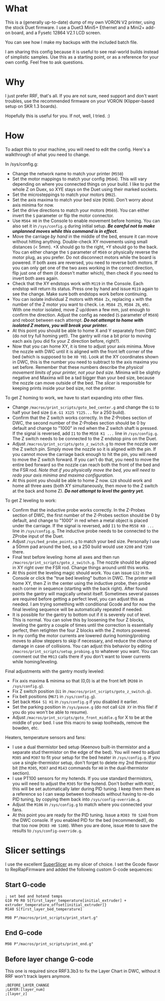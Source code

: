 # What

This is a (generally up-to-date) dump of my own VORON V2 printer, using the stock Duet firmware. I use a Duet3 Mini5+ Ethernet and a Mini2+ add-on board, and a Fysetc 12864 V2.1 LCD screen.

You can see how I make my backups with the included batch file.

I am sharing this config because it is useful to see real-world builds instead of simplistic samples. Use this as a starting point, or as a reference for your own config. Feel free to ask questions.

# Why

I just prefer RRF, that's all. If you are not sure, need support and don't want troubles, use the recommended firmware on your VORON (Klipper-based setup on SKR 1.3 boards).

Hopefully this is useful for you. If not, well, I tried. :)

# How

To adapt this to your machine, you will need to edit the config. Here's a walkthrough of what you need to change.

In /sys/config.g:
- Change the network name to match your printer (`M550`)
- Set the motor mappings to match your config (`M584`). This will vary depending on where you connected things on your build. I like to put the whole Z on Duex, so XYE stays on the Duet using their marked sockets.
- Set the microsteppings to match your motors (`M92`).
- Set the axis maxima to match your bed size (`M208`). Don't worry about axis minima for now.
- Set the drive directions to match your motors (`M569`). You can either invert the `S` parameter or flip the motor connector.
- Use `M564 H0` in the Console to enable movement before homing. You can also set it in `/sys/config.g` during initial setup. **_Be careful not to make unplanned moves while this command is in effect._**
- Move the carriage _by hand_ in the middle of the bed, ensure it can move without hitting anything. Double-check XY movements using small distances (< 5mm). +X should go to the right, +Y should go to the back. You can either change the `S` parameter of `M569` or physically reverse the motor plug, as you prefer. Do not disconnect motors while the board is powered. If both axes are reversed, you need to reverse both motors. If you can only get one of the two axes working in the correct direction, flip just one of them (it doesn't matter which), then check if you need to invert both axes again. 
- Check that the XY endstops work with `M119` in the Console. Each endstop will return its status. Press one by hand and issue `M119` again to see the change. Make sure both endstops work before continuing.
- You can isolate individual Z motors with `M584 Zx`, replacing `x` with the number of the Z motor you want to check. i.e. `M584 Z5`, `M584 Z6`, etc. With one motor isolated, move Z up/down a few mm, just enough to confirm the direction. Adjust the config as needed (`S` parameter of `M569`) and reboot between each attempt. **_Do not attempt to home with isolated Z motors, you will break your printer._**
- At this point you should be able to home X and Y separately from DWC (do not try full homing yet!). The gantry will rise a bit prior to moving each axis (you did fix your Z direction before, right?).
- Now that you can home XY, it is time to adjust your axis minima. Move the nozzle with DWC until it is aligned with the front left corner of the bed (which is supposed to be `X0 Y0`). Look at the XY coordinates shown in DWC, this is the number you need to subtract to the axis maxima you set before. Remember that these numbers describe the _physical movement limits of your printer, not your bed size_. Minima will be slightly negative and Maxima will be a tad bigger than your bed size, because the nozzle can move outside of the bed. The _slicer_ is responsible for keeping prints inside your bed size, not the printer.

To get Z homing to work, we have to start expanding into other files.
- Change `/macros/print_scripts/goto_bed_center.g` and change the `G1` to half your bed size (i.e. `G1 X125 Y125...` for a 250 build).
- Confirm that the Z switch works correctly. In the Z-Probes section of DWC, the second number of the Z-Probes section should be 0 by default and change to "1000" in red when the Z switch shaft is pressed. If the signal is reversed, add `I1` to the `M558 K1 ...` line in `/sys/config.g`. The Z switch needs to be connected to the Z endstop pins on the Duet.
- Adjust `/macros/print_scripts/goto_z_switch.g` to move the nozzle over the Z switch pin. Simply move the nozzle so it is aligned with the pin. If you cannot move the carriage back enough to hit the pin, you will need to move the Z switch forward. If you can't do that, you need to move the entire bed forward so the nozzle can reach both the front of the bed and the FSR rod. _Note that if you physically move the bed, you will need to redo your axis minima and maxima configuration._
- At this point you should be able to home Z now. `G28` should work and home all three axes (both XY simultaneously, then move to the Z switch at the back and home Z). **_Do not attempt to level the gantry yet._**

To get Z leveling to work:
- Confirm that the inductive probe works correctly. In the Z-Probes section of DWC, the first number of the Z-Probes section should be 0 by default, and change to "1000" in red when a metal object is placed under the carriage. If the signal is reversed, add `I1` to the `M558 K0 ...` line in `/sys/config.g`. The inductive probe needs to be connected to the ZProbe input of the Duet.
- Adjust `/sys/bed_probe_points.g` to match your bed size. Personally I use a 50mm pad around the bed, so a 250 build would use `X200` and `Y200` there.
- Final test before leveling: home all axes and then run `/macros/print_scripts/goto_z_switch.g`. The nozzle should be aligned in XY right over the FSR rod. Change things around until this works.
- At this point the leveling magic should work. You can issue `G32` in the Console or click the "true bed leveling" button in DWC. The printer will home XY, then Z in the center using the inductive probe, then probe each corner in sequence (starting with the back right). After found points the gantry will magically untwist itself. Sometimes several passes are required before getting a perfect level, you can adjust this as needed. I am trying something with conditional Gcode and for now the final leveling sequence will be automatically repeated if needed.
- It is possible for the gantry to bottom out if it is severely out of level. This is normal. You can solve this by loosening the four Z blocks, leveling the gantry a couple of times until the correction is essentially perfect, then retighten the four Z blocks with the Z motors powered.
- In my config the motor currents are lowered during homing/probing moves to allow steppers to skip if necessary, and reduce the chance of damage in case of collisions. You can adjust this behavior by editing `/macros/print_scripts/setup_probing.g` to whatever you want. You can comment out the `M913` calls there if you don't want to lower currents while homing/leveling.

Final adjustments with the gantry mostly leveled:
- Fix axis maxima & minima so that (0,0) is at the front left (`M208` in `/sys/config.g`).
- Fix Z switch position (`G1` in `/macros/print_scripts/goto_z_switch.g`).
- Fix belt positions (`M671` in `/sys/config.g`).
- Set back `M564 S1 H1` in `/sys/config.g` if you disabled it earlier.
- Set the parking position in `/sys/pause.g` (do not call `G28 XY` in this file! if you do you won't be able to resume).
- Adjust `/macros/print_scripts/goto_front_middle.g` for X to be at the middle of your bed. I use this macro to swap toolheads, remove the bowden, etc.

Heaters, temperature sensors and fans:
- I use a dual thermistor bed setup (Keenovo built-in thermistor and a separate stud thermistor on the edge of the bed). You will need to adjust `M305` and `M307` to fit your setup for the bed heater in `/sys/config.g`. If you use a single-thermistor setup, don't forget to delete my 2nd thermistor bit (the `M305`, `M307` and `M143` commands for `H0` in the dual-thermistor section).
- I use PT100 sensors for my hotends. If you use standard thermistors, you will need to adjust the `M305` for the hotend. Don't bother with `M307`, this will be set automatically later during PID tuning. I keep them there as a reference so I can swap between toolheads without having to re-do PID tuning, by copying them back into `/sys/config-override.g`.
- Adjust the `M106` in `/sys/config.g` to match where you connected your fans.
- At this point you are ready for the PID tuning. Issue a `M303 T0 S240` from the DWC console. If you enabled PID for the bed (recommended!), do that too now (`M303 H0 S100`). When you are done, issue `M500` to save the results to `/sys/config-override.g`.

# Slicer settings

I use the excellent [SuperSlicer](https://github.com/supermerill/SuperSlicer) as my slicer of choice. I set the Gcode flavor to RepRapFirmware and added the following custom G-code sequences:

## Start G-code
```
; set bed and hotend temps
G10 P0 R0 S{first_layer_temperature[initial_extruder] + extruder_temperature_offset[initial_extruder]}
M140 S[first_layer_bed_temperature]

M98 P"/macros/print_scripts/print_start.g"
```

## End G-code

```
M98 P"/macros/print_scripts/print_end.g"
```

## Before layer change G-code

This one is required since RRF3.3b3 to fix the Layer Chart in DWC, without it RRF won't track layers anymore.

```
;BEFORE_LAYER_CHANGE
;LAYER:[layer_num]
;[layer_z]
```
